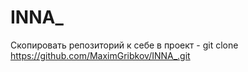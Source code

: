 # INNA_

Скопировать репозиторий к себе в проект - git clone https://github.com/MaximGribkov/INNA_.git
